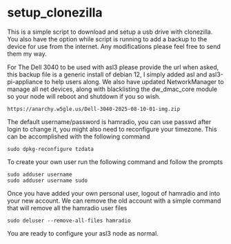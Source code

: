 # setup_clonezilla

This is a simple script to download and setup a usb drive with clonezilla. You also have the option while script is running to add 
a backup to the device for use from the internet. Any modifications please feel free to send them my way.

For The Dell 3040 to be used with asl3 please provide the url when asked, this backup file is a generic install of debian 12,
I simply added asl and asl3-pi-appliance to help users along. We also have updated NetworkManager to manage all net devices, along
with blacklisting the dw_dmac_core module so your node will reboot and shutdown if you so wish.
```
https://anarchy.w5gle.us/Dell-3040-2025-08-10-01-img.zip
```
The default username/password is hamradio, you can use passwd after login to change it, you might also need to reconfigure your
timezone. This can be accomplished with the following command
```
sudo dpkg-reconfigure tzdata
```
To create your own user run the following command and follow the prompts
```
sudo adduser username
sudo adduser username sudo
```
Once you have added your own personal user, logout of hamradio and into your new account. We can remove the old account with a simple
command that will remove all the hamradio user files
```
sudo deluser --remove-all-files hamradio
```
You are ready to configure your asl3 node as normal.
